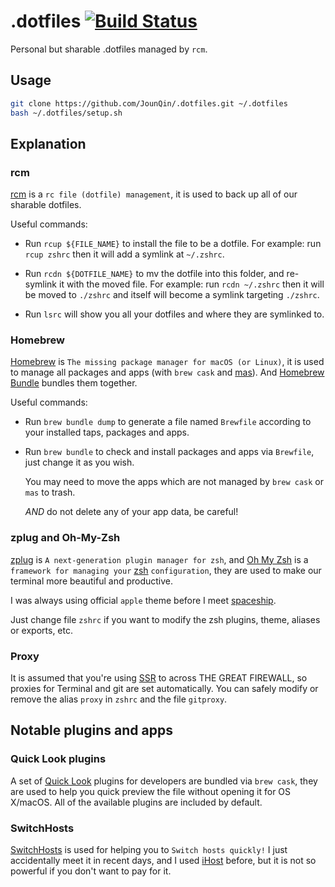 # .dotfiles [![Build Status](https://travis-ci.com/JounQin/.dotfiles.svg?branch=master)](https://travis-ci.com/JounQin/.dotfiles)

Personal but sharable .dotfiles managed by `rcm`.

## Usage

```sh
git clone https://github.com/JounQin/.dotfiles.git ~/.dotfiles
bash ~/.dotfiles/setup.sh
```

## Explanation

### rcm

[rcm](https://github.com/thoughtbot/rcm) is a `rc file (dotfile) management`, it is used to back up all of our sharable dotfiles.

Useful commands:

- Run `rcup ${FILE_NAME}` to install the file to be a dotfile.
  For example: run `rcup zshrc` then it will add a symlink at `~/.zshrc`.

- Run `rcdn ${DOTFILE_NAME}` to mv the dotfile into this folder, and re-symlink it with the moved file.
  For example: run `rcdn ~/.zshrc` then it will be moved to `./zshrc` and itself will become a symlink targeting `./zshrc`.

- Run `lsrc` will show you all your dotfiles and where they are symlinked to.

### Homebrew

[Homebrew](https://brew.sh) is `The missing package manager for macOS (or Linux)`, it is used to manage all packages and apps (with `brew cask` and [mas](https://github.com/mas-cli/mas)).
And [Homebrew Bundle](https://github.com/Homebrew/homebrew-bundle) bundles them together.

Useful commands:

- Run `brew bundle dump` to generate a file named `Brewfile` according to your installed taps, packages and apps.

- Run `brew bundle` to check and install packages and apps via `Brewfile`, just change it as you wish.

  You may need to move the apps which are not managed by `brew cask` or `mas` to trash.

  _AND_ do not delete any of your app data, be careful!

### zplug and Oh-My-Zsh

[zplug](https://zplug.sh/) is `A next-generation plugin manager for zsh`, and [Oh My Zsh](https://ohmyz.sh) is a `framework for managing your` [zsh](https://www.zsh.org) `configuration`,
they are used to make our terminal more beautiful and productive.

I was always using official `apple` theme before I meet [spaceship](https://github.com/denysdovhan/spaceship-prompt).

Just change file `zshrc` if you want to modify the zsh plugins, theme, aliases or exports, etc.

### Proxy

It is assumed that you're using [SSR](https://github.com/qinyuhang/ShadowsocksX-NG-R) to across THE GREAT FIREWALL, so proxies for Terminal and git are set automatically.
You can safely modify or remove the alias `proxy` in `zshrc` and the file `gitproxy`.

## Notable plugins and apps

### Quick Look plugins

A set of [Quick Look](http://en.wikipedia.org/wiki/Quick_Look) plugins for developers are bundled via `brew cask`, they are used to help you quick preview the file without opening it for OS X/macOS.
All of the available plugins are included by default.

### SwitchHosts

[SwitchHosts](https://oldj.github.io/SwitchHosts) is used for helping you to `Switch hosts quickly!`
I just accidentally meet it in recent days, and I used [iHost](https://toolinbox.net/iHosts) before, but it is not so powerful if you don't want to pay for it.
